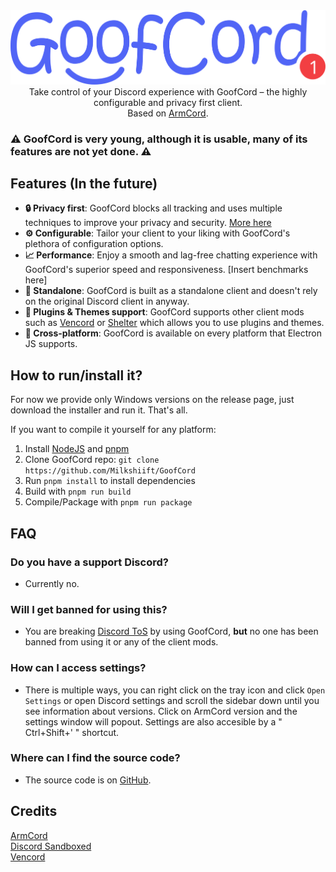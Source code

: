<div align="center">
<img src="./assets/GoofCord.svg" width="520">
  <br>Take control of your Discord experience with GoofCord – the highly configurable and privacy first client.<br>Based on <a href="https://github.com/ArmCord/ArmCord">ArmCord</a>.
</div>

### :warning: GoofCord is very young, although it is usable, many of its features are not yet done. :warning:

## Features (In the future)
- **:lock: Privacy first**: GoofCord blocks all tracking and uses multiple techniques to improve your privacy and security. [More here](https://github.com/Milkshiift/GoofCord/wiki/Placeholder)
- **:gear: Configurable**: Tailor your client to your liking with GoofCord's plethora of configuration options.
- **:chart_with_upwards_trend: Performance**: Enjoy a smooth and lag-free chatting experience with GoofCord's superior speed and responsiveness. [Insert benchmarks here]
- **:bookmark: Standalone**: GoofCord is built as a standalone client and doesn't rely on the original Discord client in anyway.
- **:electric_plug: Plugins & Themes support**: GoofCord supports other client mods such as [Vencord](https://github.com/Vendicated/Vencord) or [Shelter](https://github.com/uwu/shelter) which allows you to use plugins and themes.
- **:iphone: Cross-platform**: GoofCord is available on every platform that Electron JS supports.

## How to run/install it?

For now we provide only Windows versions on the release page, just download the installer and run it. That's all.

If you want to compile it yourself for any platform:
1. Install [NodeJS](https://nodejs.dev) and [pnpm](https://pnpm.io/installation#using-npm)
2. Clone GoofCord repo: `git clone https://github.com/Milkshiift/GoofCord`    
3. Run `pnpm install` to install dependencies   
4. Build with `pnpm run build`   
5. Compile/Package with `pnpm run package`  

## FAQ
### Do you have a support Discord?
- Currently no.

### Will I get banned for using this?   
- You are breaking [Discord ToS](https://discord.com/terms#software-in-discord%E2%80%99s-services) by using GoofCord, **but** no one has been banned from using it or any of the client mods.

### How can I access settings?
- There is multiple ways, you can right click on the tray icon and click `Open Settings` or open Discord settings and scroll the sidebar down until you see information about versions. Click on ArmCord version and the settings window will popout. Settings are also accesible by a " Ctrl+Shift+' " shortcut.

### Where can I find the source code?
- The source code is on [GitHub](https://github.com/Milkshiift/GoofCord/).

## Credits

[ArmCord](https://github.com/ArmCord/ArmCord)  
[Discord Sandboxed](https://github.com/khlam/discord-sandboxed)  
[Vencord](https://github.com/Vendicated/Vencord)
